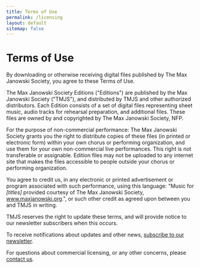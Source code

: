 ```yaml
---
title: Terms of Use
permalink: /licensing
layout: default
sitemap: false
---
```


# Terms of Use

By downloading or otherwise receiving digital files published by
The Max Janowski Society, you agree to these Terms of Use.

The Max Janowski Society Editions ("Editions") are published by the
Max Janowski Society ("TMJS"), and distributed by TMJS and other
authorized distributors. Each Edition consists of a set of digital
files representing sheet music, audio tracks for rehearsal preparation,
and additional files. These files are owned by and copyrighted by
The Max Janowski Society, NFP.

For the purpose of non-commercial performance: The Max Janowski
Society grants you the right to distribute copies of these files
(in printed or electronic form) within your own chorus or performing
organization, and use them for your own non-commercial live performances.
This right is not transferable or assignable. Edition files may not
be uploaded to any internet site that makes the files accessible
to people outside your chorus or performing organization.

You agree to credit us, in any electronic or printed advertisement
or program associated with such performance, using this language:
"Music for _[titles]_ provided courtesy of The Max Janowski Society,
www.maxjanowski.org.", or such other credit as agreed upon between
you and TMJS in writing.

TMJS reserves the right to update these terms, and will provide
notice to our newsletter subscribers when this occurs.

To receive notifications about updates and other news, [subscribe
to our newsletter](/subscribe).

For questions about commercial licensing, or any other concerns,
please [contact us](/contact "Send a message to our office").
